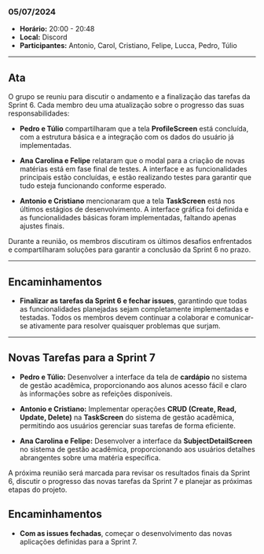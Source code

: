 ### 05/07/2024

- **Horário:** 20:00 - 20:48
- **Local:** Discord
- **Participantes:** Antonio, Carol, Cristiano, Felipe, Lucca, Pedro, Túlio

---

## Ata

O grupo se reuniu para discutir o andamento e a finalização das tarefas da Sprint 6. Cada membro deu uma atualização sobre o progresso das suas responsabilidades:

- **Pedro e Túlio** compartilharam que a tela **ProfileScreen** está concluída, com a estrutura básica e a integração com os dados do usuário já implementadas.

- **Ana Carolina e Felipe** relataram que o modal para a criação de novas matérias está em fase final de testes. A interface e as funcionalidades principais estão concluídas, e estão realizando testes para garantir que tudo esteja funcionando conforme esperado.

- **Antonio e Cristiano** mencionaram que a tela **TaskScreen** está nos últimos estágios de desenvolvimento. A interface gráfica foi definida e as funcionalidades básicas foram implementadas, faltando apenas ajustes finais.

Durante a reunião, os membros discutiram os últimos desafios enfrentados e compartilharam soluções para garantir a conclusão da Sprint 6 no prazo.

---

## Encaminhamentos

- **Finalizar as tarefas da Sprint 6 e fechar issues**, garantindo que todas as funcionalidades planejadas sejam completamente implementadas e testadas. Todos os membros devem continuar a colaborar e comunicar-se ativamente para resolver quaisquer problemas que surjam.

---

## Novas Tarefas para a Sprint 7

- **Pedro e Túlio:** Desenvolver a interface da tela de **cardápio** no sistema de gestão acadêmica, proporcionando aos alunos acesso fácil e claro às informações sobre as refeições disponíveis.

- **Antonio e Cristiano:** Implementar operações **CRUD (Create, Read, Update, Delete)** na **TaskScreen** do sistema de gestão acadêmica, permitindo aos usuários gerenciar suas tarefas de forma eficiente.

- **Ana Carolina e Felipe:** Desenvolver a interface da **SubjectDetailScreen** no sistema de gestão acadêmica, proporcionando aos usuários detalhes abrangentes sobre uma matéria específica.

A próxima reunião será marcada para revisar os resultados finais da Sprint 6, discutir o progresso das novas tarefas da Sprint 7 e planejar as próximas etapas do projeto.

## Encaminhamentos

- **Com as issues fechadas**, começar o desenvolvimento das novas aplicações definidas para a Sprint 7.
